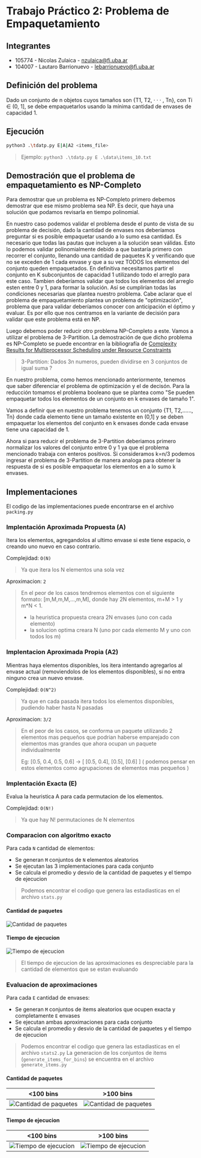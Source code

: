 # Trabajo Práctico 2: Problema de Empaquetamiento

## Integrantes

- 105774 - Nicolas Zulaica - nzulaica@fi.uba.ar
- 104007 - Lautaro Barrionuevo - lebarrionuevo@fi.uba.ar

## Definición del problema

Dado un conjunto de n objetos cuyos tamaños son {T1, T2, · · · , Tn}, con Ti ∈ (0, 1], se debe empaquetarlos usando la mínima cantidad de envases de capacidad 1.
## Ejecución

```bash
python3 .\tdatp.py E|A|A2 <items_file>
```

> Ejemplo: `python3 .\tdatp.py E .\data\items_10.txt`


## Demostración que el problema de empaquetamiento es NP-Completo

Para demostrar que un problema es NP-Completo primero debemos demostrar que ese mismo problema sea NP. Es decir, que haya una solución que podamos revisarla en tiempo polinomial.

En nuestro caso podemos validar el problema desde el punto de vista de su problema de decisión, dado la cantidad de envases nos deberíamos preguntar si es posible empaquetar usando a lo sumo esa cantidad. Es necesario que todas las pautas que incluyen a la solución sean válidas.
Esto lo podemos validar polinomialmente debido a que bastaría primero con recorrer el conjunto, llenando una cantidad de paquetes K y verificando que no se exceden de 1 cada envase y que a su vez TODOS los elementos del conjunto queden empaquetados. En definitiva necesitamos partir el conjunto en K subconjuntos de capacidad 1 utilizando todo el arreglo para este caso.
Tambien deberíamos validar que todos los elementos del arreglo esten entre 0 y 1, para formar la solución. Así se cumplirían todas las condiciones necesarias que plantea nuestro problema.
Cabe aclarar que el problema de empaquetamiento plantea un problema de "optimización", problema que para validar deberíamos conocer con anticipación el óptimo y evaluar.
Es por ello que nos centramos en la variante de decisión para validar que este problema está en NP.

Luego debemos poder reducir otro problema NP-Completo a este. Vamos a utilizar el problema de 3-Partition.
La demostración de que dicho problema es NP-Completo se puede encontrar en la bibliografía de [Complexity Results for Multiprocessor Scheduling under Resource Constraints](https://epubs.siam.org/doi/abs/10.1137/0204035)

> 3-Partition: Dados 3n numeros, pueden dividirse en 3 conjuntos de igual suma ?

En nuestro problema, como hemos mencionado anteriormente, tenemos que saber diferenciar el problema de optimización y el de decisón. Para la reducción tomamos el problema booleano que se plantea como "Se pueden empaquetar todos los elementos de un conjunto en k envases de tamaño 1".

Vamos a definir que en nuestro problema tenemos un conjunto {T1, T2,......, Tn} donde cada elemento tiene un tamaño existente en (0,1] y se deben empaquetar los elementos del conjunto en k envases donde cada envase tiene una capacidad de 1.

Ahora si para reducir el problema de 3-Partition deberiamos primero normalizar los valores del conjunto entre 0 y 1 ya que el problema mencionado trabaja con enteros positivos. Si consideramos k=n/3 podemos ingresar el problema de 3-Partition de manera analoga para  obtener la respuesta de si es posible empaquetar los elementos en a lo sumo k envases.


## Implementaciones

El codigo de las implementaciones puede encontrarse en el archivo `packing.py`

### Implentación Aproximada Propuesta (A)

Itera los elementos, agregandolos al ultimo envase si este tiene espacio, o creando uno nuevo en caso contrario.

Complejidad: `O(N)`
> Ya que itera los N elementos una sola vez

Aproximacion: `2`
> En el peor de los casos tendremos elementos con el siguiente formato: [m,M,m,M,...,m,M], 
> donde hay 2N elementos, m+M > 1 y m*N < 1.
> - la heuristica propuesta creara 2N envases (uno con cada elemento)
> - la solucion optima creara N (uno por cada elemento M y uno con todos los m)

### Implentacion Aproximada Propia (A2)

Mientras haya elementos disponibles, los itera intentando agregarlos al envase actual (removiendolos de los elementos disponibles), si no entra ninguno crea un nuevo envase.

Complejidad: `O(N^2)`
> Ya que en cada pasada itera todos los elementos disponibles, pudiendo haber hasta N pasadas

Aproximacion: `3/2`
> En el peor de los casos, se conforma un paquete utilizando 2 elementos mas pequeños que podrian haberse emparejado con elementos mas grandes que ahora ocupan un paquete individualmente
>
> Eg: [0.5, 0.4, 0.5, 0.6] -> [ [0.5, 0.4], [0.5], [0.6] ] ( podemos pensar en estos elementos como agrupaciones de elementos mas pequeños )

### Implentación Exacta (E)

Evalua la heuristica A para cada permutacion de los elementos.

Complejidad: `O(N!)`
> Ya que hay N! permutaciones de N elementos

### Comparacion con algoritmo exacto

Para cada `N` cantidad de elementos:
- Se generan `M` conjuntos de `N` elementos aleatorios
- Se ejecutan las 3 implementaciones para cada conjunto
- Se calcula el promedio y desvio de la cantidad de paquetes y el tiempo de ejecucion

> Podemos encontrar el codigo que genera las estadiasticas en el archivo `stats.py`

#### Cantidad de paquetes

![Cantidad de paquetes](./graphs/number_of_bins.png)

#### Tiempo de ejecucion

![Tiempo de ejecucion](./graphs/duration.png)

> El tiempo de ejecucion de las aproximaciones es despreciable para la cantidad de elementos que se estan evaluando

### Evaluacion de aproximaciones

Para cada `E` cantidad de envases:
- Se generan `M` conjuntos de items aleatorios que ocupen exacta y completamente `E` envases
- Se ejecutan ambas aproximaciones para cada conjunto
- Se calcula el promedio y desvio de la cantidad de paquetes y el tiempo de ejecucion

> Podemos encontrar el codigo que genera las estadiasticas en el archivo `stats2.py`
> La generacion de los conjuntos de items (`generate_items_for_bins`) se encuentra en el archivo `generate_items.py`


#### Cantidad de paquetes

<100 bins | >100 bins
:---: | :---:
![Cantidad de paquetes](./graphs/number_of_bins_2.1.png) | ![Cantidad de paquetes](./graphs/number_of_bins_2.2.png)

#### Tiempo de ejecucion

<100 bins | >100 bins
:---: | :---:
![Tiempo de ejecucion](./graphs/duration_2.1.png)|![Tiempo de ejecucion](./graphs/duration_2.2.png)
